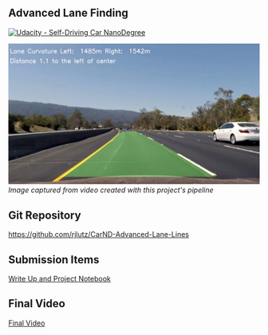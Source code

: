 ## Advanced Lane Finding
[![Udacity - Self-Driving Car NanoDegree](https://s3.amazonaws.com/udacity-sdc/github/shield-carnd.svg)](http://www.udacity.com/drive)

[//]: # (Image References)
[image1]: ./writeup_images/sample.jpg "Lane Lines"

![alt text][image1]
*Image captured from video created with this project's pipeline*

## Git Repository
https://github.com/rjlutz/CarND-Advanced-Lane-Lines

## Submission Items
[Write Up and Project Notebook](https://github.com/rjlutz/CarND-Advanced-Lane-Lines/blob/master/Advanced%20Lane%20Lines.ipynb "")

## Final Video
[Final Video](https://www.dropbox.com/s/4ekmrmbw5xmwnle/advanced_lane_lines.mp4?dl=0 "Demo Video")
